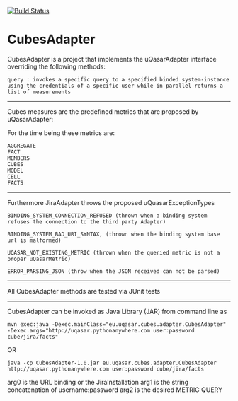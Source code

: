 [![Build Status](https://travis-ci.org/ManuDevelopia/CubesAdapter.svg?branch=master)](https://travis-ci.org/ManuDevelopia/CubesAdapter)

CubesAdapter
===========

CubesAdapter is a project that implements the uQasarAdapter interface overriding the following methods:

	query : invokes a specific query to a specified binded system-instance using the credentials of a specific user while in parallel returns a list of measurements

------------------------------------------------------------------------

Cubes measures are the predefined metrics that are proposed by uQasarAdapter:

For the time being these metrics are:
     
	AGGREGATE
	FACT
    MEMBERS
    CUBES
    MODEL
    CELL
    FACTS

----------------------------------------------------------------------

Furthermore JiraAdapter throws the proposed uQuasarExceptionTypes


    BINDING_SYSTEM_CONNECTION_REFUSED (thrown when a binding system refuses the connection to the third party Adapter)

    BINDING_SYSTEM_BAD_URI_SYNTAX, (thrown when the binding system base url is malformed)

    UQASAR_NOT_EXISTING_METRIC (thrown when the queried metric is not a proper uQasarMetric)
    
    ERROR_PARSING_JSON (throw when the JSON received can not be parsed)

 
 ---------------------------------------------------------------------
 
All CubesAdapter methods are tested via JUnit tests

---------------------------------------------------------------------

CubesAdapter can be invoked as Java Library (JAR) from command line as 


	mvn exec:java -Dexec.mainClass="eu.uqasar.cubes.adapter.CubesAdapter" -Dexec.args="http://uqasar.pythonanywhere.com user:password cube/jira/facts"
	
OR

	java -cp CubesAdapter-1.0.jar eu.uqasar.cubes.adapter.CubesAdapter http://uqasar.pythonanywhere.com user:password cube/jira/facts
		
 
arg0 is the URL binding or the JiraInstallation
arg1 is the string concatenation of username:password
arg2 is the desired METRIC QUERY




